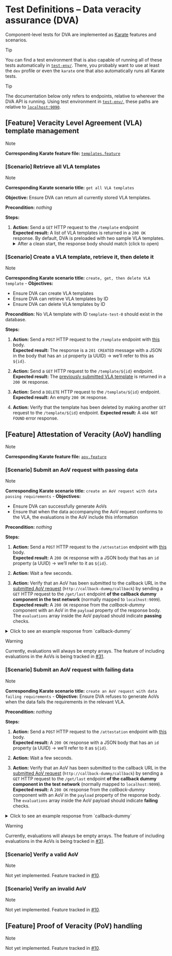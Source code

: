 # Test Definitions – Data veracity assurance (DVA)

Component-level tests for DVA are implemented as [Karate](https://karatelabs.github.io/karate/) features and scenarios.

> [!TIP]
> You can find a test environment that is also capable of running all of these tests automatically in [`test-env/`](../test-env/).
> There, you probably want to use at least the `dev` profile or even the `karate` one that also automatically runs all Karate tests.

> [!TIP]
> The documentation below only refers to endpoints, relative to wherever the DVA API is running.
> Using test environment in [`test-env/`](../test-env/), these paths are relative to [`localhost:9090`](http://localhost:9090/).

## [Feature] Veracity Level Agreement (VLA) template management

> [!NOTE]
> **Corresponding Karate feature file:**
> [`templates.feature`](../test-env/karate-features/templates.feature)

### [Scenario] Retrieve all VLA templates

> [!NOTE]
> **Corresponding Karate scenario title:**
> `get all VLA templates`

**Objective:**
Ensure DVA can return all currently stored VLA templates.

**Precondition:**
_nothing_

**Steps:**

1. **Action:**
   Send a `GET` HTTP request to the `/template` endpoint  
   **Expected result:**
   A list of VLA templates is returned in a `200 OK` response.
   By default, DVA is preloaded with two sample VLA templates.
   <details>
     <summary>After a clean start, the response body should match (click to open)</summary>
     ```json
     [
       {
         "id": "template-0001",
         "objective": {
           "evaluationScheme": {
             "evaluationMethod": "syntax_check",
             "criterionType": "VALID_INVALID"
           },
           "targetAspect": "SYNTAX"
         }
       },
       {
         "id": "template-0002",
         "objective": {
           "evaluationScheme": {
             "evaluationMethod": "age_check",
             "criterionType": "WITHIN_RANGE"
           },
           "targetAspect": "TIMELINESS"
         }
       }
     ]
     ```
   </details>
   
### [Scenario] Create a VLA template, retrieve it, then delete it

> [!NOTE]
>  **Corresponding Karate scenario title:**
> `create, get, then delete VLA template`
                  -
**Objectives:**

* Ensure DVA can create VLA templates
* Ensure DVA can retrieve VLA templates by ID
* Ensure DVA can delete VLA templates by ID

**Precondition:**
No VLA template with ID `template-test-0` should exist in the database.

**Steps:**

1. **Action:**
   Send a `POST` HTTP request to the `/template` endpoint with [this](../test-env/test-data/vla-template/template.json) body.  
   **Expected result:**
   The response is a `201 CREATED` message with a JSON in the body that has an `id` property (a UUID) → we’ll refer to this as `${id}`.

2. **Action:**
   Send a `GET` HTTP request to the `/template/${id}` endpoint.  
   **Expected result:**
   The [previously submitted VLA template](../test-env/test-data/vla-template/template.json) is returned in a `200 OK` response.

3. **Action:**
   Send a `DELETE` HTTP request to the `/template/${id}` endpoint.  
   **Expected result:**
   An empty `200 OK` response.

4. **Action:**
   Verify that the template has been deleted by making another `GET` request to the `/template/${id}` endpoint.
   **Expected result:**
   A `404 NOT FOUND` error response.


## [Feature] Attestation of Veracity (AoV) handling

> [!NOTE]
> **Corresponding Karate feature file:**
> [`aov.feature`](../test-env/karate-features/aov.feature)

### [Scenario] Submit an AoV request with passing data

> [!NOTE]
>  **Corresponding Karate scenario title:**
> `create an AoV request with data passing requirements`
                  -
**Objectives:**

* Ensure DVA can successfully generate AoVs
* Ensure that when the data accompanying the AoV request conforms to the VLA, the evaluations in the AoV include this information

**Precondition:**
_nothing_

**Steps:**

1. **Action:**
   Send a `POST` HTTP request to the `/attestation` endpoint with [this](../test-env/test-data/aov/request-good.json) body.  
   **Expected result:**
   A `200 OK` response with a JSON body that has an `id` property (a UUID) → we’ll refer to it as `${id}`.

2. **Action:**
   Wait a few seconds.

3. **Action:**
   Verify that an AoV has been submitted to the callback URL in the [submitted AoV request](../test-env/test-data/aov/request-good.json) (`http://callback-dummy/callback`) by sending a `GET` HTTP request to the `/get/last` endpoint **of the callback dummy component in the test network** (normally mapped to `localhost:9099`).
   **Expected result:**
   A `200 OK` response from the _callback-dummy_ component with an AoV in the `payload` property of the response body.
   The `evaluations` array inside the AoV payload should indicate **passing** checks.
  <details>
    <summary>Click to see an example response from `callback-dummy`</summary>
    ```
    HTTP/1.1 200 OK
    Accept-Ranges: bytes
    Cache-Control: no-cache
    Connection: keep-alive
    Content-Length: 613
    Content-Type: application/json; charset=utf-8
    Date: Sun, 23 Mar 2025 21:06:12 GMT
    Keep-Alive: timeout=5
    
    {
        "headers": {
            "host": "callback-dummy",
            "user-agent": "python-requests/2.32.3",
            "accept-encoding": "gzip, deflate",
            "accept": "*/*",
            "connection": "keep-alive",
            "content-length": "339",
            "content-type": "application/json"
        },
        "method": "post",
        "mime": "application/json",
        "params": {},
        "path": "/callback",
        "payload": {
            "aovID": "07f4e4cc-425c-4416-a8c4-4eab262880be",
            "contractID": "8665acf8-0e70-465a-9a4b-e58bd0aa2559",
            "evaluations": [],
            "vc": {
                "id": "300bdede-c62e-400e-bb9f-8dcbf6d7077e",
                "type": "VerifiableCredential",
                "validFrom": "2025-03-23T21:05:17.856489",
                "subject": {
                    "id": "/catalog/participants/provider-test-id"
                },
                "issuer": "attester-0000"
            }
        }
    }
    ```
  </details>

> [!WARNING]
> Currently, evaluations will always be empty arrays.
> The feature of including evaluations in the AoVs is being tracked in [#31](https://github.com/Prometheus-X-association/data-veracity/issues/31).

### [Scenario] Submit an AoV request with failing data

> [!NOTE]
>  **Corresponding Karate scenario title:**
> `create an AoV request with data failing requirements`
                  -
**Objective:**
Ensure DVA refuses to generate AoVs when the data fails the requirements in the relevant VLA.

**Precondition:**
_nothing_

**Steps:**

1. **Action:**
   Send a `POST` HTTP request to the `/attestation` endpoint with [this](../test-env/test-data/aov/request-bad.json) body.  
   **Expected result:**
   A `200 OK` response with a JSON body that has an `id` property (a UUID) → we’ll refer to it as `${id}`.

2. **Action:**
   Wait a few seconds.

3. **Action:**
   Verify that an AoV has been submitted to the callback URL in the [submitted AoV request](../test-env/test-data/aov/request-good.json) (`http://callback-dummy/callback`) by sending a `GET` HTTP request to the `/get/last` endpoint **of the callback dummy component in the test network** (normally mapped to `localhost:9099`).
   **Expected result:**
   A `200 OK` response from the _callback-dummy_ component with an AoV in the `payload` property of the response body.
   The `evaluations` array inside the AoV payload should indicate **failing** checks.
  <details>
    <summary>Click to see an example response from `callback-dummy`</summary>
    ```
    HTTP/1.1 200 OK
    Accept-Ranges: bytes
    Cache-Control: no-cache
    Connection: keep-alive
    Content-Length: 613
    Content-Type: application/json; charset=utf-8
    Date: Sun, 23 Mar 2025 21:06:12 GMT
    Keep-Alive: timeout=5
    
    {
        "headers": {
            "host": "callback-dummy",
            "user-agent": "python-requests/2.32.3",
            "accept-encoding": "gzip, deflate",
            "accept": "*/*",
            "connection": "keep-alive",
            "content-length": "339",
            "content-type": "application/json"
        },
        "method": "post",
        "mime": "application/json",
        "params": {},
        "path": "/callback",
        "payload": {
            "aovID": "07f4e4cc-425c-4416-a8c4-4eab262880be",
            "contractID": "8665acf8-0e70-465a-9a4b-e58bd0aa2559",
            "evaluations": [],
            "vc": {
                "id": "300bdede-c62e-400e-bb9f-8dcbf6d7077e",
                "type": "VerifiableCredential",
                "validFrom": "2025-03-23T21:05:17.856489",
                "subject": {
                    "id": "/catalog/participants/provider-test-id"
                },
                "issuer": "attester-0000"
            }
        }
    }
    ```
  </details>

> [!WARNING]
> Currently, evaluations will always be empty arrays.
> The feature of including evaluations in the AoVs is being tracked in [#31](https://github.com/Prometheus-X-association/data-veracity/issues/31).

### [Scenario] Verify a valid AoV

> [!NOTE]
> Not yet implemented.
> Feature tracked in [#10](https://github.com/Prometheus-X-association/data-veracity/issues/10).

### [Scenario] Verify an invalid AoV

> [!NOTE]
> Not yet implemented.
> Feature tracked in [#10](https://github.com/Prometheus-X-association/data-veracity/issues/10).


## [Feature] Proof of Veracity (PoV) handling

> [!NOTE]
> Not yet implemented.
> Feature tracked in [#10](https://github.com/Prometheus-X-association/data-veracity/issues/16).
